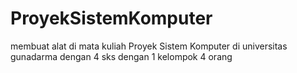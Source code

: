# ProyekSistemKomputer
membuat alat di mata kuliah Proyek Sistem Komputer di universitas gunadarma dengan 4 sks dengan 1 kelompok 4 orang
